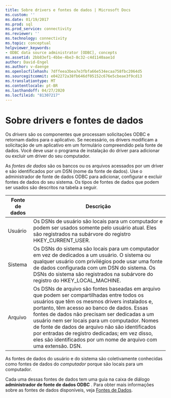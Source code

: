 ```yaml
---
title: Sobre drivers e fontes de dados | Microsoft Docs
ms.custom: ''
ms.date: 01/19/2017
ms.prod: sql
ms.prod_service: connectivity
ms.reviewer: ''
ms.technology: connectivity
ms.topic: conceptual
helpviewer_keywords:
- ODBC data source administrator [ODBC], concepts
ms.assetid: 2bb83ef1-4bbe-4be3-8c32-c4d1140aae1d
author: David-Engel
ms.author: v-daenge
ms.openlocfilehash: 7dffeea3bea7e3fbfa66e534ecaa758fbc2064d5
ms.sourcegitcommit: e042272a38fb646df05152c676e5cbeae3f9cd13
ms.translationtype: MT
ms.contentlocale: pt-BR
ms.lasthandoff: 04/27/2020
ms.locfileid: "81307217"
---
```

# <a name="about-drivers-and-data-sources"></a>Sobre drivers e fontes de dados
Os *drivers* são os componentes que processam solicitações ODBC e retornam dados para o aplicativo. Se necessário, os drivers modificam a solicitação de um aplicativo em um formulário compreendido pela fonte de dados. Você deve usar o programa de instalação do driver para adicionar ou excluir um driver do seu computador.  
  
 As *fontes de dados* são os bancos ou os arquivos acessados por um driver e são identificados por um DSN (nome da fonte de dados). Use o administrador de fonte de dados ODBC para adicionar, configurar e excluir fontes de dados do seu sistema. Os tipos de fontes de dados que podem ser usados são descritos na tabela a seguir.  
  
|Fonte de dados|Descrição|  
|-----------------|-----------------|  
|Usuário|Os DSNs de usuário são locais para um computador e podem ser usados somente pelo usuário atual. Eles são registrados na subárvore do registro HKEY_CURRENT_USER.|  
|Sistema|Os DSNs do sistema são locais para um computador em vez de dedicados a um usuário. O sistema ou qualquer usuário com privilégios pode usar uma fonte de dados configurada com um DSN do sistema. Os DSNs do sistema são registrados na subárvore do registro do HKEY_LOCAL_MACHINE.|  
|Arquivo|Os DSNs de arquivo são fontes baseadas em arquivo que podem ser compartilhadas entre todos os usuários que têm os mesmos drivers instalados e, portanto, têm acesso ao banco de dados. Essas fontes de dados não precisam ser dedicadas a um usuário nem ser locais para um computador. Nomes de fonte de dados de arquivo não são identificados por entradas de registro dedicadas; em vez disso, eles são identificados por um nome de arquivo com uma extensão. DSN.|  
  
 As fontes de dados do usuário e do sistema são coletivamente conhecidas como fontes de dados do *computador* porque são locais para um computador.  
  
 Cada uma dessas fontes de dados tem uma guia na caixa de diálogo **administrador de fonte de dados ODBC** . Para obter mais informações sobre as fontes de dados disponíveis, veja [Fontes de Dados](../../odbc/reference/data-sources.md).
